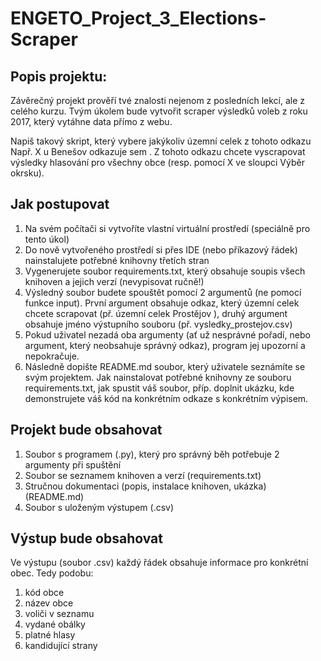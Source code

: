 # ENGETO_Project_3_Elections-Scraper
## Popis projektu:

Závěrečný projekt prověří tvé znalosti nejenom z posledních lekcí, ale z celého kurzu. 
Tvým úkolem bude vytvořit scraper výsledků voleb z roku 2017, který vytáhne data přímo z webu.

Napiš takový skript, který vybere jakýkoliv územní celek z tohoto odkazu 
Např. X u Benešov odkazuje sem . Z tohoto odkazu chcete vyscrapovat výsledky hlasování 
pro všechny obce (resp. pomocí X ve sloupci Výběr okrsku).


## Jak postupovat
1. Na svém počítači si vytvoříte vlastní virtuální prostředí (speciálně pro tento úkol)
2. Do nově vytvořeného prostředí si přes IDE (nebo příkazový řádek) nainstalujete potřebné knihovny třetích stran
3. Vygenerujete soubor requirements.txt, který obsahuje soupis všech knihoven a jejich verzí (nevypisovat ručně!)
4. Výsledný soubor budete spouštět pomocí 2 argumentů (ne pomocí funkce input). 
   První argument obsahuje odkaz, který územní celek chcete scrapovat (př. územní celek Prostějov ), druhý argument obsahuje jméno výstupního souboru (př. vysledky_prostejov.csv)
5. Pokud uživatel nezadá oba argumenty (ať už nesprávné pořadí, nebo argument, který neobsahuje správný odkaz), 
   program jej upozorní a nepokračuje.
6. Následně dopište README.md soubor, který uživatele seznámíte se svým projektem. 
   Jak nainstalovat potřebné knihovny ze souboru requirements.txt, jak spustit váš soubor, 
   příp. doplnit ukázku, kde demonstrujete váš kód na konkrétním odkaze s konkrétním výpisem.

## Projekt bude obsahovat
1. Soubor s programem (.py), který pro správný běh potřebuje 2 argumenty při spuštění
2. Soubor se seznamem knihoven a verzí (requirements.txt)
3. Stručnou dokumentaci (popis, instalace knihoven, ukázka) (README.md)
4. Soubor s uloženým výstupem (.csv)

## Výstup bude obsahovat
Ve výstupu (soubor .csv) každý řádek obsahuje informace pro konkrétní obec. Tedy podobu:
1. kód obce
2. název obce
3. voliči v seznamu
4. vydané obálky
5. platné hlasy
6. kandidující strany

